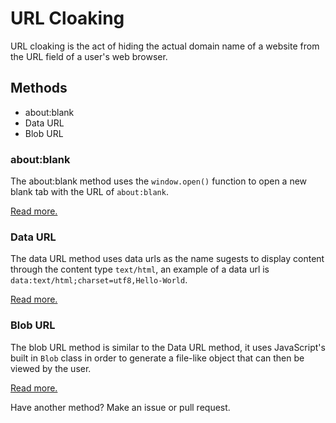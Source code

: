 # URL Cloaking

URL cloaking is the act of hiding the actual domain name of a website from the URL field of a user's web browser.

## Methods

- about:blank
- Data URL
- Blob URL

### about:blank

The about:blank method uses the `window.open()` function to open a new blank tab with the URL of `about:blank`. 

[Read more.](/examples/about-blank)

### Data URL

The data URL method uses data urls as the name sugests to display content through the content type `text/html`, an example of a data url is `data:text/html;charset=utf8,Hello-World`.

[Read more.](/examples/data)

### Blob URL

The blob URL method is similar to the Data URL method, it uses JavaScript's built in `Blob` class in order to generate a file-like object that can then be viewed by the user.

[Read more.](/examples/blob)

Have another method? Make an issue or pull request.